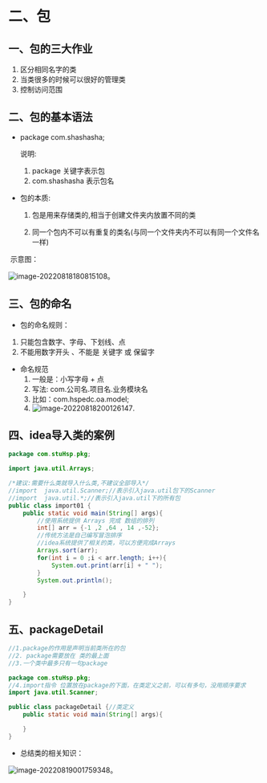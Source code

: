 # 二、包

## 一、包的三大作业

1. 区分相同名字的类
2. 当类很多的时候可以很好的管理类
3. 控制访问范围

## 二、包的基本语法

* package com.shashasha;

  说明:

  1. package 关键字表示包
  2. com.shashasha  表示包名

* 包的本质:

  1. 包是用来存储类的,相当于创建文件夹内放置不同的类

  2. 同一个包内不可以有重复的类名(与同一个文件夹内不可以有同一个文件名一样)

​	示意图：

![image-20220818180815108](C:\Users\86199\AppData\Roaming\Typora\typora-user-images\image-20220818180815108.png)。

## 三、包的命名

* 包的命名规则：

1. 只能包含数字、字母、下划线、点
2. 不能用数字开头 、不能是 关键字 或 保留字

* 命名规范
  1. 一般是：小写字母 + 点
  2. 写法: com.公司名.项目名.业务模块名
  3. 比如：com.hspedc.oa.model; 
  4. ![image-20220818200126147](C:\Users\86199\AppData\Roaming\Typora\typora-user-images\image-20220818200126147.png).

## 四、idea导入类的案例

~~~java
package com.stuHsp.pkg;

import java.util.Arrays;

/*建议:需要什么类就导入什么类,不建议全部导入*/
//import  java.util.Scanner;//表示引入java.util包下的Scanner
//import  java.util.*;//表示引入java.util下的所有包
public class import01 {
    public static void main(String[] args){
        //使用系统提供 Arrays 完成 数组的排列
        int[] arr = {-1 ,2 ,64 , 14 ,-52};
        //传统方法是自己编写冒泡排序
        //idea系统提供了相关的类，可以方便完成Arrays
        Arrays.sort(arr);
        for(int i = 0 ;i < arr.length; i++){
            System.out.print(arr[i] + " ");
        }
        System.out.println();

    }
}

~~~

## 五、packageDetail

~~~java
//1.package的作用是声明当前类所在的包
//2. package需要放在 类的最上面
//3.一个类中最多只有一句package

package com.stuHsp.pkg;
//4.import指令 位置放在package的下面，在类定义之前，可以有多句，没用顺序要求
import java.util.Scanner;

public class packageDetail {//类定义
    public static void main(String[] args){

    }
}

~~~

* 总结类的相关知识：

![image-20220819001759348](C:\Users\86199\AppData\Roaming\Typora\typora-user-images\image-20220819001759348.png)。